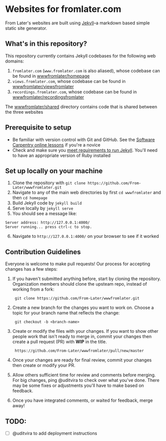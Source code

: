 # Websites for fromlater.com

From Later's websites are built using [Jekyll](https://jekyllrb.com/)–a markdown based simple static site generator.

## What's in this repository?
This repository currently contains Jekyll codebases for the following web domains:

1. `fromlater.com` (`www.fromlater.com` is also aliased), whose codebase can be found in [wwwfromlater/homepage](https://github.com/From-Later/wwwfromlater/tree/master/homepage)
2. `views.fromlater.com`, whose codebase can be found in [wwwfromlater/viewsfromlater](https://github.com/From-Later/wwwfromlater/tree/master/viewsfromlater)
3. `recordings.fromlater.com`, whose codebase can be found in [wwwfromlater/recordingsfromlater](https://github.com/From-Later/wwwfromlater/tree/master/recordingsfromlater)

The [wwwfromlater/shared](https://github.com/From-Later/wwwfromlater/tree/master/shared) directory contains code that is shared between the three websites

## Prerequisite to setup
* Be familiar with version control with Git and GitHub. See the [Software Carpentry online lessons](https://swcarpentry.github.io/git-novice/) if you're a novice
* Check and make sure you [meet requirements to run Jekyll](https://jekyllrb.com/docs/). You'll need to have an appropriate version of Ruby installed

## Set up locally on your machine
1. Clone the repository with `git clone https://github.com/From-Later/wwwfromlater.git`
2. Navigate to any of the main web directories by first `cd wwwfromlater` and then `cd homepage`
3. Build Jekyll code by `jekyll build`
4. Serve locally by `jekyll serve`
5. You should see a message like: 
```
Server address: http://127.0.0.1:4000/
Server running... press ctrl-c to stop.
```
6. Navigate to `http://127.0.0.1:4000/` on your browser to see if it worked

## Contribution Guidelines
Everyone is welcome to make pull requests! Our process for accepting changes has a few steps:

1. If you haven't submitted anything before, start by cloning the repository. Organization members should clone the upsteam repo, instead of working from a fork:

        git clone https://github.com/From-Later/wwwfromlater.git

2. Create a new branch for the changes you want to work on. Choose a topic for your branch name that reflects the change:

        git checkout -b <branch-name>

3. Create or modify the files with your changes. If you want to show other people work that isn't ready to merge in, commit your changes then create a pull request (PR) with __WIP__ in the title.

        https://github.com/From-Later/wwwfromlater/pull/new/master

4. Once your changes are ready for final review, commit your changes then create or modify your PR.

5. Allow others sufficient time for review and comments before merging. For big changes, ping @uditvira to check over what you've done. There may be some fixes or adjustments you'll have to make based on feedback.

6. Once you have integrated comments, or waited for feedback, merge away!

## TODO:
- [ ] @uditvira to add deployment instructions
